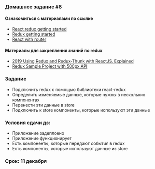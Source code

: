 ### Домашнее задание #8

#### Ознакомиться с материалами по ссылке  

* [React redux getting started](https://react-redux.js.org/introduction/quick-start)
* [Redux getting started](https://redux.js.org/introduction/getting-started)
* [React with router](https://redux.js.org/advanced/usage-with-react-router)


#### Материалы для закрепления знаний по redux

* [2019 Using Redux and Redux-Thunk with ReactJS. Explained](https://medium.com/@konstankino/2019-redux-and-redux-thunk-for-reactjs-explained-e249b70d6188)
* [Redux Sample Project with 500px API](https://github.com/yildizberkay/redux-example)

### Задание

* Подключить redux с помощью библиотеки react-redux
* Определить изменяемые данные, которые нужны в нескольких компонентах
* Перенести эти данные в store 
* Подключить к store компоненты, которые используют эти данные

### Условия сдачи дз:

* Приложение задеплоено
* Приложение функционирует
* Есть компоненты, которые передают события в redux
* Есть компоненты, которые используют данные из store

### Срок: 11 декабря


